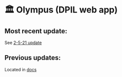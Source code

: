 # 🏛 Olympus (DPIL web app)
## Most recent update:
See [2-5-21 update](https://github.com/peterbayerle/dpil_olympus/blob/temporal_grid/docs/2-5-21.md)

## Previous updates:
Located in [docs](https://github.com/peterbayerle/dpil_olympus/tree/main/docs)